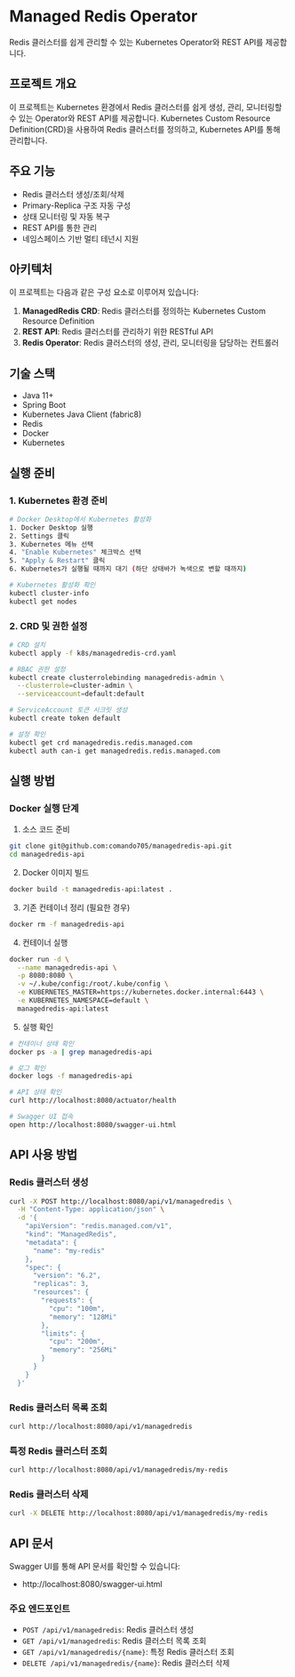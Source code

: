 # Managed Redis Operator

Redis 클러스터를 쉽게 관리할 수 있는 Kubernetes Operator와 REST API를 제공합니다.

## 프로젝트 개요

이 프로젝트는 Kubernetes 환경에서 Redis 클러스터를 쉽게 생성, 관리, 모니터링할 수 있는 Operator와 REST API를 제공합니다. Kubernetes Custom Resource Definition(CRD)을 사용하여 Redis 클러스터를 정의하고, Kubernetes API를 통해 관리합니다.

## 주요 기능

- Redis 클러스터 생성/조회/삭제
- Primary-Replica 구조 자동 구성
- 상태 모니터링 및 자동 복구
- REST API를 통한 관리
- 네임스페이스 기반 멀티 테넌시 지원

## 아키텍처

이 프로젝트는 다음과 같은 구성 요소로 이루어져 있습니다:

1. **ManagedRedis CRD**: Redis 클러스터를 정의하는 Kubernetes Custom Resource Definition
2. **REST API**: Redis 클러스터를 관리하기 위한 RESTful API
3. **Redis Operator**: Redis 클러스터의 생성, 관리, 모니터링을 담당하는 컨트롤러

## 기술 스택

- Java 11+
- Spring Boot
- Kubernetes Java Client (fabric8)
- Redis
- Docker
- Kubernetes

## 실행 준비

### 1. Kubernetes 환경 준비
```bash
# Docker Desktop에서 Kubernetes 활성화
1. Docker Desktop 실행
2. Settings 클릭
3. Kubernetes 메뉴 선택
4. "Enable Kubernetes" 체크박스 선택
5. "Apply & Restart" 클릭
6. Kubernetes가 실행될 때까지 대기 (하단 상태바가 녹색으로 변할 때까지)

# Kubernetes 활성화 확인
kubectl cluster-info
kubectl get nodes
```

### 2. CRD 및 권한 설정
```bash
# CRD 설치
kubectl apply -f k8s/managedredis-crd.yaml

# RBAC 권한 설정
kubectl create clusterrolebinding managedredis-admin \
  --clusterrole=cluster-admin \
  --serviceaccount=default:default

# ServiceAccount 토큰 시크릿 생성
kubectl create token default

# 설정 확인
kubectl get crd managedredis.redis.managed.com
kubectl auth can-i get managedredis.redis.managed.com
```

## 실행 방법

### Docker 실행 단계

1. 소스 코드 준비
```bash
git clone git@github.com:comando705/managedredis-api.git
cd managedredis-api
```

2. Docker 이미지 빌드
```bash
docker build -t managedredis-api:latest .
```

3. 기존 컨테이너 정리 (필요한 경우)
```bash
docker rm -f managedredis-api
```

4. 컨테이너 실행
```bash
docker run -d \
  --name managedredis-api \
  -p 8080:8080 \
  -v ~/.kube/config:/root/.kube/config \
  -e KUBERNETES_MASTER=https://kubernetes.docker.internal:6443 \
  -e KUBERNETES_NAMESPACE=default \
  managedredis-api:latest
```

5. 실행 확인
```bash
# 컨테이너 상태 확인
docker ps -a | grep managedredis-api

# 로그 확인
docker logs -f managedredis-api

# API 상태 확인
curl http://localhost:8080/actuator/health

# Swagger UI 접속
open http://localhost:8080/swagger-ui.html
```

## API 사용 방법

### Redis 클러스터 생성

```bash
curl -X POST http://localhost:8080/api/v1/managedredis \
  -H "Content-Type: application/json" \
  -d '{
    "apiVersion": "redis.managed.com/v1",
    "kind": "ManagedRedis",
    "metadata": {
      "name": "my-redis"
    },
    "spec": {
      "version": "6.2",
      "replicas": 3,
      "resources": {
        "requests": {
          "cpu": "100m",
          "memory": "128Mi"
        },
        "limits": {
          "cpu": "200m",
          "memory": "256Mi"
        }
      }
    }
  }'
```

### Redis 클러스터 목록 조회

```bash
curl http://localhost:8080/api/v1/managedredis
```

### 특정 Redis 클러스터 조회

```bash
curl http://localhost:8080/api/v1/managedredis/my-redis
```

### Redis 클러스터 삭제

```bash
curl -X DELETE http://localhost:8080/api/v1/managedredis/my-redis
```

## API 문서

Swagger UI를 통해 API 문서를 확인할 수 있습니다:
- http://localhost:8080/swagger-ui.html

### 주요 엔드포인트

- `POST /api/v1/managedredis`: Redis 클러스터 생성
- `GET /api/v1/managedredis`: Redis 클러스터 목록 조회
- `GET /api/v1/managedredis/{name}`: 특정 Redis 클러스터 조회
- `DELETE /api/v1/managedredis/{name}`: Redis 클러스터 삭제